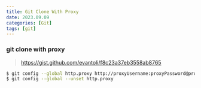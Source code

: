 ```yaml
---
title: Git Clone With Proxy
date: 2023.09.09
categories: [Git]
tags: [git]
---
```


### git clone with proxy

> https://gist.github.com/evantoli/f8c23a37eb3558ab8765

```bash
$ git config --global http.proxy http://proxyUsername:proxyPassword@proxy.server.com:port
$ git config --global --unset http.proxy
```